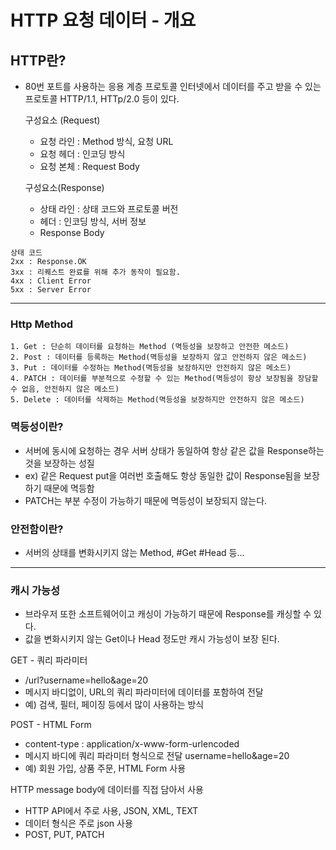 # HTTP 요청 데이터 - 개요

## HTTP란?

- 80번 포트를 사용하는 응용 계층 프로토콜
  인터넷에서 데이터를 주고 받을 수 있는 프로토콜
  HTTP/1.1, HTTp/2.0 등이 있다.

  구성요소 (Request)

  - 요청 라인 : Method 방식, 요청 URL
  - 요청 헤더 : 인코딩 방식
  - 요청 본체 : Request Body

  구성요소(Response)

  - 상태 라인 : 상태 코드와 프로토콜 버전
  - 헤더 : 인코딩 방식, 서버 정보
  - Response Body

```
상태 코드
2xx : Response.OK
3xx : 리퀘스트 완료를 위해 추가 동작이 필요함.
4xx : Client Error
5xx : Server Error
```

---

### Http Method

    1. Get : 단순히 데이터를 요청하는 Method (멱등성을 보장하고 안전한 메소드)
    2. Post : 데이터를 등록하는 Method(멱등성을 보장하지 않고 안전하지 않은 메소드)
    3. Put : 데이터를 수정하는 Method(멱등성을 보장하지만 안전하지 않은 메소드)
    4. PATCH : 데이터를 부분적으로 수정할 수 있는 Method(멱등성이 항상 보장됨을 장담할 수 없음, 안전하지 않은 메소드)
    5. Delete : 데이터를 삭제하는 Method(멱등성을 보장하지만 안전하지 않은 메소드)

### 멱등성이란?

- 서버에 동시에 요청하는 경우 서버 상태가 동일하여 항상 같은 값을 Response하는 것을 보장하는 성질
- ex) 같은 Request put을 여러번 호출해도 항상 동일한 값이 Response됨을 보장하기 때문에 멱등함
- PATCH는 부분 수정이 가능하기 때문에 멱등성이 보장되지 않는다.

### 안전함이란?

- 서버의 상태를 변화시키지 않는 Method, #Get #Head 등...

---

### 캐시 가능성

- 브라우저 또한 소프트웨어이고 캐싱이 가능하기 때문에 Response를 캐싱할 수 있다.
- 값을 변화시키지 않는 Get이나 Head 정도만 캐시 가능성이 보장 된다.

GET - 쿼리 파라미터

- /url?username=hello&age=20
- 메시지 바디없이, URL의 쿼리 파라미터에 데이터를 포함하여 전달
- 예) 검색, 필터, 페이징 등에서 많이 사용하는 방식

POST - HTML Form

- content-type : application/x-www-form-urlencoded
- 메시지 바디에 쿼리 파라미터 형식으로 전달 username=hello&age=20
- 예) 회원 가입, 상품 주문, HTML Form 사용

HTTP message body에 데이터를 직접 담아서 사용

- HTTP API에서 주로 사용, JSON, XML, TEXT
- 데이터 형식은 주로 json 사용
- POST, PUT, PATCH
